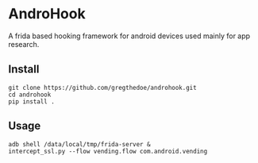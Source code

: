 # AndroHook
A frida based hooking framework for android devices used mainly for app research.

## Install
```
git clone https://github.com/gregthedoe/androhook.git
cd androhook
pip install . 
```

## Usage
```
adb shell /data/local/tmp/frida-server &
intercept_ssl.py --flow vending.flow com.android.vending 
```
